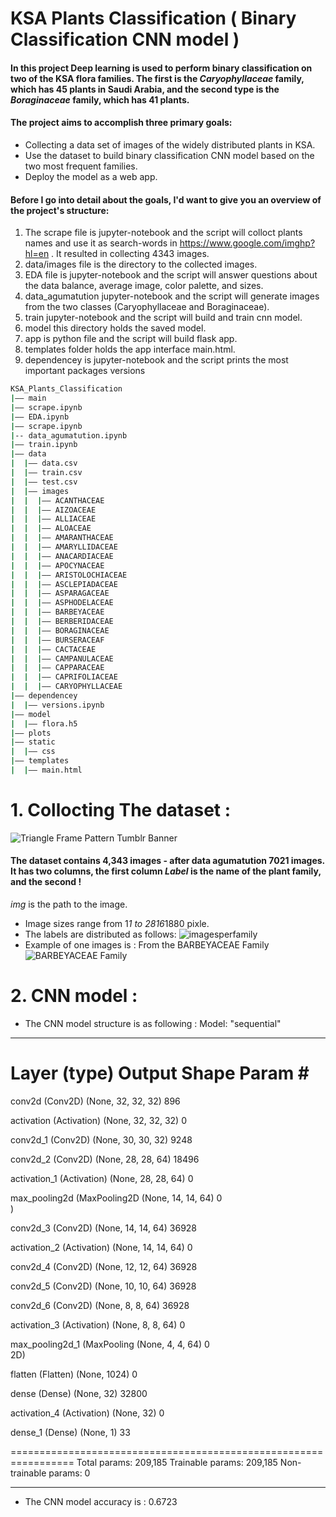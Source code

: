 # KSA Plants Classification ( Binary Classification CNN model ) 
#### In this project Deep learning is used  to perform binary classification on two of the KSA flora families. The first is the *Caryophyllaceae* family, which has 45 plants in Saudi Arabia, and the second type is the  *Boraginaceae* family, which has 41 plants.
#### The project aims to accomplish three primary goals:
-  Collecting a data set of images of the widely distributed plants in KSA.
-  Use the dataset to build  binary classification CNN model based on the two most frequent families. 
-  Deploy the model as a web app.
#### Before I go into detail about the goals, I'd want to give you an overview of the project's structure:
1. The scrape file is jupyter-notebook and the script will colloct plants names and use it as search-words in https://www.google.com/imghp?hl=en . It resulted in collecting 4343 images. 
2. data/images file is the directory to the collected images.
3. EDA file is jupyter-notebook and the script will answer questions about the data balance, average image, color palette, and sizes.
4. data_agumatution jupyter-notebook and the script will generate images from the two classes (Caryophyllaceae and Boraginaceae). 
5. train jupyter-notebook and the script will build and train cnn model. 
6. model this directory holds the saved model. 
7. app is python file and the script will build flask app.
8. templates folder holds the app interface main.html. 
9. dependencey is jupyter-notebook and the script prints the most important packages versions 
``` bash
KSA_Plants_Classification
|–– main
|–– scrape.ipynb
|–– EDA.ipynb
|–– scrape.ipynb
|-- data_agumatution.ipynb
|–– train.ipynb
|–– data
|  |–– data.csv
|  |–– train.csv
|  |–– test.csv
|  |–– images
|  |  |–– ACANTHACEAE
|  |  |–– AIZOACEAE
|  |  |–– ALLIACEAE
|  |  |–– ALOACEAE
|  |  |–– AMARANTHACEAE
|  |  |–– AMARYLLIDACEAE
|  |  |–– ANACARDIACEAE
|  |  |–– APOCYNACEAE
|  |  |–– ARISTOLOCHIACEAE
|  |  |–– ASCLEPIADACEAE
|  |  |–– ASPARAGACEAE
|  |  |–– ASPHODELACEAE
|  |  |–– BARBEYACEAE
|  |  |–– BERBERIDACEAE
|  |  |–– BORAGINACEAE
|  |  |–– BURSERACEAF
|  |  |–– CACTACEAE
|  |  |–– CAMPANULACEAE
|  |  |–– CAPPARACEAE
|  |  |–– CAPRIFOLIACEAE
|  |  |–– CARYOPHYLLACEAE
|–– dependencey
|  |–– versions.ipynb
|–– model
|  |–– flora.h5
|–– plots
|–– static
|  |–– css
|–– templates
|  |–– main.html
``` 
# 1. Collocting The dataset :
![Triangle Frame Pattern Tumblr Banner](https://user-images.githubusercontent.com/59482214/141875921-19455910-b0c0-4bb0-8881-f2034021c231.png)

#### The dataset contains 4,343 images - after data agumatution 7021 images. It has two columns, the first column *Label* is the name of the plant family, and the second !
*img* is the path to the image. 
- Image sizes range from 1*1 to 2816*1880 pixle. 
- The labels are distributed as follows: 
![imagesperfamily](https://user-images.githubusercontent.com/59482214/141881777-9dd5304f-9efa-4f1d-bfa2-768a2cf16331.png)
- Example of one images is : From the BARBEYACEAE Family 
![BARBEYACEAE Family](https://user-images.githubusercontent.com/59482214/141881961-ede286d2-4c04-4ae4-8381-8b036b77fb1d.png)
# 2. CNN model :
- The CNN model structure is as following : 
Model: "sequential"
_________________________________________________________________
 Layer (type)                Output Shape              Param #   
=================================================================
 conv2d (Conv2D)             (None, 32, 32, 32)        896       
                                                                 
 activation (Activation)     (None, 32, 32, 32)        0         
                                                                 
 conv2d_1 (Conv2D)           (None, 30, 30, 32)        9248      
                                                                 
 conv2d_2 (Conv2D)           (None, 28, 28, 64)        18496     
                                                                 
 activation_1 (Activation)   (None, 28, 28, 64)        0         
                                                                 
 max_pooling2d (MaxPooling2D  (None, 14, 14, 64)       0         
 )                                                               
                                                                 
 conv2d_3 (Conv2D)           (None, 14, 14, 64)        36928     
                                                                 
 activation_2 (Activation)   (None, 14, 14, 64)        0         
                                                                 
 conv2d_4 (Conv2D)           (None, 12, 12, 64)        36928     
                                                                 
 conv2d_5 (Conv2D)           (None, 10, 10, 64)        36928     
                                                                 
 conv2d_6 (Conv2D)           (None, 8, 8, 64)          36928     
                                                                 
 activation_3 (Activation)   (None, 8, 8, 64)          0         
                                                                 
 max_pooling2d_1 (MaxPooling  (None, 4, 4, 64)         0         
 2D)                                                             
                                                                 
 flatten (Flatten)           (None, 1024)              0         
                                                                 
 dense (Dense)               (None, 32)                32800     
                                                                 
 activation_4 (Activation)   (None, 32)                0         
                                                                 
 dense_1 (Dense)             (None, 1)                 33        
                                                                 
=================================================================
Total params: 209,185
Trainable params: 209,185
Non-trainable params: 0
_________________________________________________________________

- The CNN model accuracy is : 0.6723 
